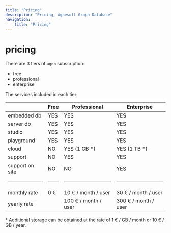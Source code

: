 ```yaml
---
title: "Pricing"
description: "Pricing, Agnesoft Graph Database"
navigation:
    title: "Pricing"
---
```


# pricing

There are 3 tiers of `agdb` subscription:

-   free
-   professional
-   enterprise

The services included in each tier:

|                 | Free  | Professional         | Enterprise           |
| --------------- | ----- | -------------------- | -------------------- |
| embedded db     | YES   | YES                  | YES                  |
| server db       | YES   | YES                  | YES                  |
| studio          | YES   | YES                  | YES                  |
| playground      | YES   | YES                  | YES                  |
| cloud           | NO    | YES (1 GB \*)        | YES (1 TB \*)        |
| support         | NO    | YES                  | YES                  |
| support on site | NO    | NO                   | YES                  |
| <hr/>           | <hr/> | <hr/>                | <hr/>                |
| monthly rate    | 0 €   | 10 € / month / user  | 30 € / month / user  |
| yearly rate     |       | 100 € / month / user | 300 € / month / user |

\* Additional storage can be obtained at the rate of 1 € / GB / month or 10 € / GB / year.
